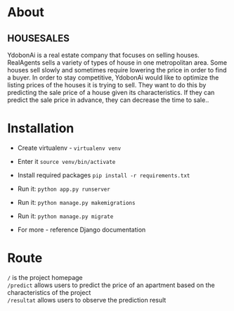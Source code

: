 
About
=====
## HOUSESALES

YdobonAi is a real estate company that focuses on selling houses.
RealAgents sells a variety of types of house in one metropolitan area.
Some houses sell slowly and sometimes require lowering the price in order to find a buyer.
In order to stay competitive, YdobonAi would like to optimize the listing prices of the houses it is trying to sell.
They want to do this by predicting the sale price of a house given its characteristics.
If they can predict the sale price in advance, they can decrease the time to sale..

Installation
============
- Create virtualenv - `virtualenv venv`

- Enter it `source venv/bin/activate`

- Install required packages `pip install -r requirements.txt`

- Run it: `python app.py runserver`

- Run it: `python manage.py makemigrations`

- Run it: `python manage.py migrate`

- For more - reference Django documentation


Route
=====
`/` is the project homepage <br>
`/predict` allows users to predict the price of an apartment based on the characteristics of the project<br>
`/resultat`  allows users to observe the prediction result<br>


